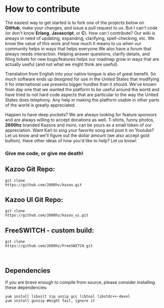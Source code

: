 # How to contribute

The easiest way to get started is to fork one of the projects below on **GitHub**, make your changes, and issue a pull request to us.
But I can't code (or don't know **Erlang**, **Javascript**, or **C**). How can I contribute? Our wiki is always in need of updating, expanding, clarifying, spell-checking, etc. We know the value of this work and how much it means to us when our community helps in ways that helps everyone.We also have a forum that always needs interaction. Helping answer questions, clarify details, and filing tickets for new bugs/features helps our roadmap grow in ways that are actually useful (and not what we might think are useful).

Translation from English into your native tongue is also of great benefit. So much software ends up designed for use in the United States that modifying it for international use presents bigger hurdles than it should. We've known from day one that we wanted the platform to be useful around the world and have tried to not hard code aspects that are particular to the way the United States does telephony. Any help in making the platform usable in other parts of the world is greatly appreciated.

Happen to have deep pockets? We are always looking for feature sponsors and are always willing to accept donations as well. T-shirts, funny photos, **2600hz** branded Kazoos and more, can be yours as a small token of our appreciation. Want Karl to sing your favorite song and post it on Youtube? Let us know and we'll figure out the dollar amount (we also accept gold bullion). Have other ideas of how you'd like to help? Let us know!
 
### Give me code, or give me death!

## **Kazoo** Git Repo: 

    git clone 
    https://github.com/2600hz/kazoo.git

## **Kazoo UI** Git Repo:

    git clone 
    https://github.com/2600hz/kazoo_ui.git


##  **FreeSWITCH** - custom build:
    
    git clone 
    https://github.com/2600hz/FreeSWITCH.git
 
 
## Dependencies

If you are brave enough to compile from source, please consider installing these dependencies:

    yum install libxslt zip unzip gcc libtool libstdc++-devel
    yum install gunzip #might fail, ignore it
 
